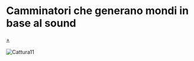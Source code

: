 **<h1>Camminatori che generano mondi in base al sound</h1>**


[+](https://editor.p5js.org/gasperonisiria/full/p1ZsFbjag) </br> </br>
![Cattura11](https://user-images.githubusercontent.com/77029849/114790981-f4e82d80-9d85-11eb-8a4b-d934ca99a8a0.JPG)
